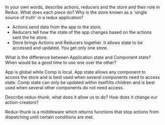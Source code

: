 In your own words, describe actions, reducers and the store and their role in Redux. What does each piece do? Why is the store known as a 'single source of truth' in a redux application?
 
- Actions send data from the app to the store.
- Reducers tell how the state of the app changes based on the actions sent the he store.
- Store brings Actions and Reducers together. It allows state to be accessed and updated. You get only one store.





 What is the difference between Application state and Component state? When would be a good time to use one over the other?

App is global while Comp is local.
App state allows any component to access the store and is best used when several components need to access state.
Comp state can only be updated within itself/its children and is best used when several other components do not need access.





 Describe redux-thunk, what does it allow us to do? How does it change our action-creators?

Redux-thunk is a middleware which returns functions that stop actions from dispatching until certain conditions are met.